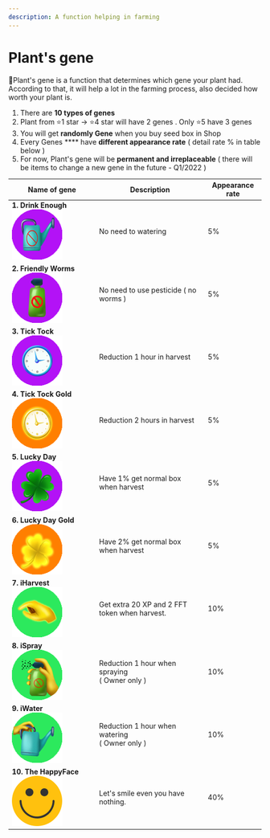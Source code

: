 ```yaml
---
description: A function helping in farming
---
```


# Plant's gene

:gem:Plant's gene is a function that determines which gene your plant had. According to that, it will help a lot in the farming process, also decided how worth your plant is.

1. There are **10 types of genes**
2. Plant from :star:1 star -> :star:4 star will have 2 genes . Only :star:5 have 3 genes
3. You will get **randomly Gene** when you buy seed box in Shop
4. Every Genes \*\*\*\* have **different appearance rate** ( detail rate % in table below )
5. For now, Plant's gene will be **permanent and irreplaceable** ( there will be items to change a new gene in the future - Q1/2022 )

| **Name of gene**                                               | **Description**                                         | **Appearance rate** |
| -------------------------------------------------------------- | ------------------------------------------------------- | ------------------- |
| **1. Drink Enough**![](../.gitbook/assets/drinkEnough.png)     | No need to watering                                     | 5%                  |
| **2. Friendly Worms**![](../.gitbook/assets/friendlyWorms.png) | No need to use pesticide ( no worms )                   | 5%                  |
| **3. Tick Tock**![](../.gitbook/assets/tickTock.png)           | Reduction 1 hour in harvest                             | 5%                  |
| **4. Tick Tock Gold**![](../.gitbook/assets/tickTockGold.png)  | Reduction 2 hours in harvest                            | 5%                  |
| **5. Lucky Day**![](../.gitbook/assets/luckyDay.png)           | Have 1% get normal box when harvest                     | 5%                  |
| **6. Lucky Day Gold**![](../.gitbook/assets/luckyDayGold.png)  | Have 2% get normal box when harvest                     | 5%                  |
| **7. iHarvest** ![](../.gitbook/assets/iHarvest.png)           | Get extra 20 XP and 2 FFT token when harvest.           | 10%                 |
| **8. iSpray** ![](../.gitbook/assets/iSpray.png)               | <p>Reduction 1 hour when spraying<br>( Owner only )</p> | 10%                 |
| **9. iWater** ![](../.gitbook/assets/iWater.png)               | <p>Reduction 1 hour when watering<br>( Owner only )</p> | 10%                 |
| **10. The HappyFace**![](../.gitbook/assets/theHappyFace.png)  | Let's smile even you have nothing.                      | 40%                 |
